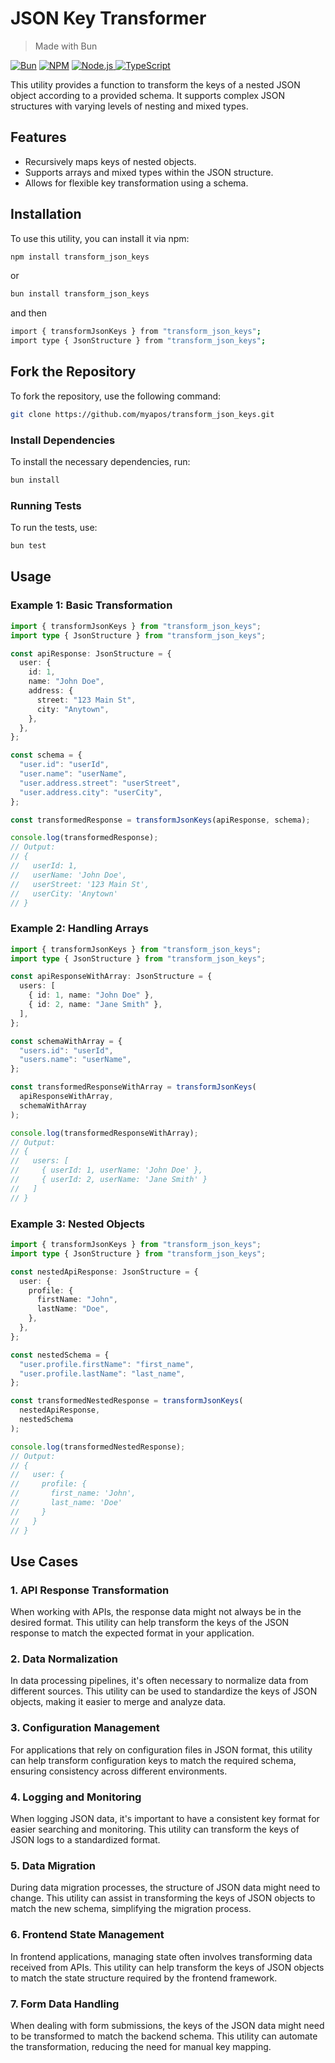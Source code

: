 # JSON Key Transformer

> Made with Bun

<p align="left">
<a href="https://bun.sh/"><img src="https://img.shields.io/badge/bun-v1.1.29-green.svg" alt="Bun"></a>
    <a href="https://www.npmjs.com/"><img src="https://img.shields.io/badge/npm-v6.14.8-blue.svg" alt="NPM"></a>
        <a href="https://nodejs.org/"><img src="https://img.shields.io/badge/node-v20.18.0-green.svg" alt="Node.js">
    <a href="https://www.typescriptlang.org/"><img src="https://img.shields.io/badge/typescript-v4.1.3-blue.svg" alt="TypeScript"></a>
</p>

This utility provides a function to transform the keys of a nested JSON object according to a provided schema. It supports complex JSON structures with varying levels of nesting and mixed types.

## Features

- Recursively maps keys of nested objects.
- Supports arrays and mixed types within the JSON structure.
- Allows for flexible key transformation using a schema.

## Installation

To use this utility, you can install it via npm:

```bash
npm install transform_json_keys
```

or

```bash
bun install transform_json_keys
```

and then

```bash
import { transformJsonKeys } from "transform_json_keys";
import type { JsonStructure } from "transform_json_keys";
```

## Fork the Repository

To fork the repository, use the following command:

```bash
git clone https://github.com/myapos/transform_json_keys.git
```

### Install Dependencies

To install the necessary dependencies, run:

```bash
bun install
```

### Running Tests

To run the tests, use:

```bash
bun test
```

## Usage

### Example 1: Basic Transformation

```typescript
import { transformJsonKeys } from "transform_json_keys";
import type { JsonStructure } from "transform_json_keys";

const apiResponse: JsonStructure = {
  user: {
    id: 1,
    name: "John Doe",
    address: {
      street: "123 Main St",
      city: "Anytown",
    },
  },
};

const schema = {
  "user.id": "userId",
  "user.name": "userName",
  "user.address.street": "userStreet",
  "user.address.city": "userCity",
};

const transformedResponse = transformJsonKeys(apiResponse, schema);

console.log(transformedResponse);
// Output:
// {
//   userId: 1,
//   userName: 'John Doe',
//   userStreet: '123 Main St',
//   userCity: 'Anytown'
// }
```

### Example 2: Handling Arrays

```typescript
import { transformJsonKeys } from "transform_json_keys";
import type { JsonStructure } from "transform_json_keys";

const apiResponseWithArray: JsonStructure = {
  users: [
    { id: 1, name: "John Doe" },
    { id: 2, name: "Jane Smith" },
  ],
};

const schemaWithArray = {
  "users.id": "userId",
  "users.name": "userName",
};

const transformedResponseWithArray = transformJsonKeys(
  apiResponseWithArray,
  schemaWithArray
);

console.log(transformedResponseWithArray);
// Output:
// {
//   users: [
//     { userId: 1, userName: 'John Doe' },
//     { userId: 2, userName: 'Jane Smith' }
//   ]
// }
```

### Example 3: Nested Objects

```typescript
import { transformJsonKeys } from "transform_json_keys";
import type { JsonStructure } from "transform_json_keys";

const nestedApiResponse: JsonStructure = {
  user: {
    profile: {
      firstName: "John",
      lastName: "Doe",
    },
  },
};

const nestedSchema = {
  "user.profile.firstName": "first_name",
  "user.profile.lastName": "last_name",
};

const transformedNestedResponse = transformJsonKeys(
  nestedApiResponse,
  nestedSchema
);

console.log(transformedNestedResponse);
// Output:
// {
//   user: {
//     profile: {
//       first_name: 'John',
//       last_name: 'Doe'
//     }
//   }
// }
```

## Use Cases

### 1. API Response Transformation

When working with APIs, the response data might not always be in the desired format. This utility can help transform the keys of the JSON response to match the expected format in your application.

### 2. Data Normalization

In data processing pipelines, it's often necessary to normalize data from different sources. This utility can be used to standardize the keys of JSON objects, making it easier to merge and analyze data.

### 3. Configuration Management

For applications that rely on configuration files in JSON format, this utility can help transform configuration keys to match the required schema, ensuring consistency across different environments.

### 4. Logging and Monitoring

When logging JSON data, it's important to have a consistent key format for easier searching and monitoring. This utility can transform the keys of JSON logs to a standardized format.

### 5. Data Migration

During data migration processes, the structure of JSON data might need to change. This utility can assist in transforming the keys of JSON objects to match the new schema, simplifying the migration process.

### 6. Frontend State Management

In frontend applications, managing state often involves transforming data received from APIs. This utility can help transform the keys of JSON objects to match the state structure required by the frontend framework.

### 7. Form Data Handling

When dealing with form submissions, the keys of the JSON data might need to be transformed to match the backend schema. This utility can automate the transformation, reducing the need for manual key mapping.
